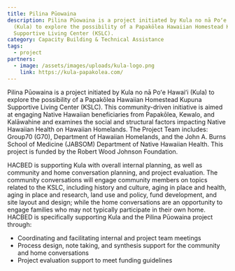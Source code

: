 ```yaml
---
title: Pilina Pūowaina
description: Pilina Pūowaina is a project initiated by Kula no nā Poʻe Hawaiʻi
  (Kula) to explore the possibility of a Papakōlea Hawaiian Homestead Kupuna
  Supportive Living Center (KSLC).
category: Capacity Building & Technical Assistance
tags:
  - project
partners:
  - image: /assets/images/uploads/kula-logo.png
    link: https://kula-papakolea.com/
---
```

Pilina Pūowaina is a project initiated by Kula no nā Poʻe Hawaiʻi (Kula) to explore the possibility of a Papakōlea Hawaiian Homestead Kupuna Supportive Living Center (KSLC). This community-driven initiative is aimed at engaging Native Hawaiian beneficiaries from Papakōlea, Kewalo, and Kalāwahine and examines the social and structural factors impacting Native Hawaiian Health on Hawaiian Homelands. The Project Team includes: Group70 (G70), Department of Hawaiian Homelands, and the John A. Burns School of Medicine (JABSOM) Department of Native Hawaiian Health. This project is funded by the Robert Wood Johnson Foundation. 

HACBED is supporting Kula with overall internal planning, as well as community and home conversation planning, and project evaluation. The community conversations will engage community members on topics related to the KSLC, including history and culture, aging in place and health, aging in place and research, land use and policy, fund development, and site layout and design; while the home conversations are an opportunity to engage families who may not typically participate in their own home. HACBED is specifically supporting Kula and the Pilina Pūowaina project through: 

* Coordinating and facilitating internal and project team meetings
* Process design, note taking, and synthesis support for the community and home conversations
* Project evaluation support to meet funding guidelines
